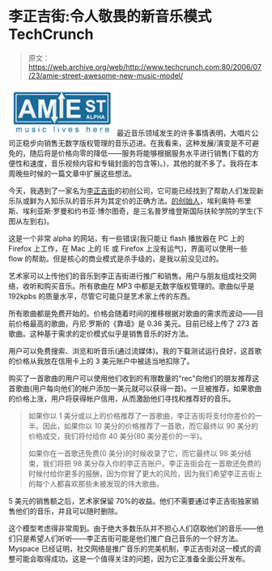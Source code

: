 # 李正吉街:令人敬畏的新音乐模式 TechCrunch

> 原文：<https://web.archive.org/web/http://www.techcrunch.com:80/2006/07/23/amie-street-awesome-new-music-model/>

[![](img/803a2563376518a3b50a3194995c1c6d.png)](https://web.archive.org/web/20221202143927/http://www.amie.st/) 最近音乐领域发生的许多事情表明，大唱片公司正稳步向销售无数字版权管理的音乐迈进。在我看来，这种发展/演变是不可避免的，随后将是价格向零的降低——服务将能够根据服务水平进行销售(下载的方便性和速度，音乐视频内容和专辑封面的包含等)。)，其他的就不多了。我将在本周晚些时候的一篇文章中扩展这些想法。

今天，我遇到了一家名为[李正吉街](https://web.archive.org/web/20221202143927/http://www.amie.st/)的初创公司，它可能已经找到了帮助人们发现新乐队或鲜为人知乐队的音乐并为其定价的正确方法。[的创始人](https://web.archive.org/web/20221202143927/http://members.amie.st/members/aboutUs.php)，埃利奥特·布里斯、埃利亚斯·罗曼和约书亚·博尔图奇，是三名普罗维登斯国际扶轮学院的学生(下图从左到右)。

这是一个非常 alpha 的网站，有一些错误(我只能让 flash 播放器在 PC 上的 Firefox 上工作，在 Mac 上的 IE 或 Firefox 上没有运气)，界面可以使用一些 flow 的帮助。但是核心的商业模式是杀手级的，是我以前没见过的。

艺术家可以上传他们的音乐到李正吉街进行推广和销售。用户与朋友组成社交网络，收听和购买音乐。所有歌曲在 MP3 中都是无数字版权管理的。歌曲似乎是 192kpbs 的质量水平，尽管它可能只是艺术家上传的东西。

所有歌曲都是免费开始的。价格会随着时间的推移根据对歌曲的需求而波动——目前价格最高的歌曲，丹尼·罗斯的《靠墙》是 0.36 美元。目前已经上传了 273 首歌曲。这种基于需求的定价模式似乎是销售音乐的好方法。

用户可以免费搜索、浏览和听音乐(通过流媒体)。我的下载测试运行良好，这首歌的价格从我放在信用卡上的 3 美元账户中被适当地扣除了。

购买了一首歌曲的用户可以使用他们收到的有限数量的“rec”向他们的朋友推荐这首歌曲(用户每向他们的帐户添加一美元就可以获得一首)。一旦被推荐，如果歌曲的价格上涨，用户将获得帐户信用，从而激励他们寻找和推荐好的音乐。

> 如果你以 1 美分或以上的价格推荐了一首歌曲，李正吉街将支付你差价的一半。因此，如果你以 10 美分的价格推荐了一首歌，而它最终以 90 美分的价格成交，我们将付给你 40 美分(80 美分差价的一半)。
> 
> 如果你在一首歌还免费(0 美分)的时候收录了它，而它最终以 98 美分结束，我们将把 98 美分存入你的李正吉账户。李正吉街会在一首歌还免费的时候付给你更多的报酬，因为你冒了更大的风险，因为我们希望李正吉街上的每个人都喜欢那些未被发现的伟大歌曲。

5 美元的销售额之后，艺术家保留 70%的收益。他们不需要通过李正吉街独家销售他们的音乐，并且可以随时删除。

这个模型考虑得非常周到。由于绝大多数乐队并不担心人们窃取他们的音乐——他们只是希望人们听听——李正吉街可能是他们推广自己音乐的一个好方法。Myspace 已经证明，社交网络是推广音乐的完美机制，李正吉街对这一模式的调整可能会取得成功。这是一个值得关注的问题，因为它正准备全面公开发布。